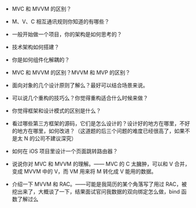 - MVC 和 MVVM 的区别？

- M、V、C 相互通讯规则你知道的有哪些？

- 一般开始做一个项目，你的架构是如何思考的？

- 技术架构如何搭建？
- 你是如何组件化解耦的？
- MVC 和 MVVM 的区别？MVVM 和 MVP 的区别？
- 面向对象的几个设计原则了解么？最好可以结合场景来说。
- 可以说几个重构的技巧么？你觉得重构适合什么时候来做？
- 你觉得框架和设计模式的区别是什么？
- 看过哪些第三方框架的源码，它们是怎么设计的？设计好的地方在哪里，不好的地方在哪里，如何改进？（这道题的后三个问题的难度已经很高了，如果不是太 N 的公司不建议深究）
- 如何在 iOS 项目里设计一个页面跳转路由器？
- 说说你对 MVC 和 MVVM 的理解。—— MVC 的 C 太臃肿，可以和 V 合并，变成 MVVM 中的 V，而 VM 用来将 M 转化成 V 能用的数据。
- 介绍一下 MVVM 和 RAC。——可能是我简历的某个角落写了用过 RAC，被挖出来了，大概谈了一下，结果面试官问我数据的双向绑定怎么做，bind 函数了解过么

